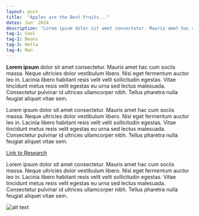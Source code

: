```yaml
---
layout: post
title:  "Apples are the Best Fruits..."
dates: Jan' 2024
description: "Lorem ipsum dolor sit amet consectetur. Mauris amet hac cum sociis massa. Neque ultricies dolor vestibulum libero. Nisi eget fermentum auctor leo in. Lacinia libero habitant resis velit velit sollicitudin egestas. Vitae tincidunt metus resis velit egestas eu urna sed lectus malesuada."
tag-1: Cool
tag-2: Beans
tag-3: Hella
tag-4: Man
---
```


**Lorem ipsum** dolor sit amet consectetur. Mauris amet hac cum sociis massa. Neque ultricies dolor vestibulum libero. Nisi eget fermentum auctor leo in. Lacinia libero habitant resis velit velit sollicitudin egestas. Vitae tincidunt metus resis velit egestas eu urna sed lectus malesuada. Consectetur pulvinar id ultrices ullamcorper nibh. Tellus pharetra nulla feugiat aliquet vitae sem. 

Lorem ipsum dolor sit amet consectetur. Mauris amet hac cum sociis massa. Neque ultricies dolor vestibulum libero. Nisi eget fermentum auctor leo in. Lacinia libero habitant resis velit velit sollicitudin egestas. Vitae tincidunt metus resis velit egestas eu urna sed lectus malesuada. Consectetur pulvinar id ultrices ullamcorper nibh. Tellus pharetra nulla feugiat aliquet vitae sem. 

[Link to Research](https://www.example.com)

Lorem ipsum dolor sit amet consectetur. Mauris amet hac cum sociis massa. Neque ultricies dolor vestibulum libero. Nisi eget fermentum auctor leo in. Lacinia libero habitant resis velit velit sollicitudin egestas. Vitae tincidunt metus resis velit egestas eu urna sed lectus malesuada. Consectetur pulvinar id ultrices ullamcorper nibh. Tellus pharetra nulla feugiat aliquet vitae sem. 

![alt text](https://pngimg.com/d/mario_PNG125.png)